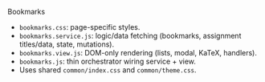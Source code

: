 Bookmarks

- `bookmarks.css`: page-specific styles.
- `bookmarks.service.js`: logic/data fetching (bookmarks, assignment titles/data, state, mutations).
- `bookmarks.view.js`: DOM-only rendering (lists, modal, KaTeX, handlers).
- `bookmarks.js`: thin orchestrator wiring service + view.
- Uses shared `common/index.css` and `common/theme.css`.
